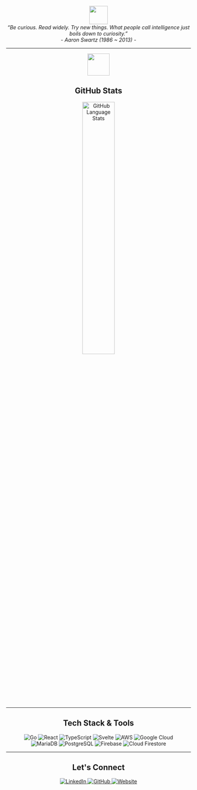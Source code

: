 
<p align="center">
  <img src="https://media.giphy.com/media/mGcNjsfWAjY5AEZNw6/giphy.gif" width="50">
  <br>
  <i>“Be curious. Read widely. Try new things. What people call intelligence just boils down to curiosity.”</i>
  <br>
  <i>- Aaron Swartz (1986 ~ 2013) -</i>
</p>

---

<p align="center">
  <a href="https://ajtbrown.com/">
    <img width="60" height="60" src="https://avatars0.githubusercontent.com/u/1680273?s=460&u=4471b74deb9973096418a93960c664c5ea3bd159&v=4" />
  </a>
</p>

<h2 align="center">GitHub Stats</h2>

<p align="center">
  <a href="https://github.com/AJ-Brown-InTech/github-readme-stats">
    <img align="center" width="42%" src="https://github-readme-stats.vercel.app/api/top-langs/?username=AJ-Brown-InTech&layout=compact&theme=tokyonight" alt="GitHub Language Stats"/>
  </a>
</p>

---

<h2 align="center">Tech Stack & Tools</h2>

<p align="center">
  <img src="https://img.shields.io/badge/Golang-61DAFB?logo=go&logoColor=white&style=for-the-badge" alt="Go"/>
  <img src="https://img.shields.io/badge/React-61DAFB?logo=react&logoColor=black&style=for-the-badge" alt="React"/>
  <img src="https://img.shields.io/badge/TypeScript-3178C6?logo=typescript&logoColor=white&style=for-the-badge" alt="TypeScript"/>
  <img src="https://img.shields.io/badge/Svelte-FF3E00?logo=svelte&logoColor=white&style=for-the-badge" alt="Svelte"/>
  <img src="https://img.shields.io/badge/AWS-232F3E?logo=amazon-aws&logoColor=white&style=for-the-badge" alt="AWS"/>
  <img src="https://img.shields.io/badge/Google_Cloud-4285F4?logo=google-cloud&logoColor=white&style=for-the-badge" alt="Google Cloud"/>
  <br>
  <img src="https://img.shields.io/badge/MariaDB-003545?logo=mariadb&logoColor=white&style=for-the-badge" alt="MariaDB"/>
  <img src="https://img.shields.io/badge/PostgreSQL-336791?logo=postgresql&logoColor=white&style=for-the-badge" alt="PostgreSQL"/>
  <img src="https://img.shields.io/badge/Firebase-FFCA28?logo=firebase&logoColor=black&style=for-the-badge" alt="Firebase"/>
  <img src="https://img.shields.io/badge/Cloud%20Firestore-FFCA28?logo=firebase&logoColor=black&style=for-the-badge" alt="Cloud Firestore"/>
</p>

---

<h2 align="center">Let's Connect</h2>

<p align="center">
  <a href="https://www.linkedin.com/in/ajtbrown/">
    <img src="https://img.shields.io/badge/-LinkedIn-0073B1?style=flat-square" alt="LinkedIn"/>
  </a>
  <a href="https://github.com/AJ-Brown-InTech">
    <img src="https://img.shields.io/badge/-GitHub-000000?style=flat-square" alt="GitHub"/>
  </a>
  <a href="https://ajtbrown.com/">
    <img src="https://img.shields.io/badge/-Website-FFB6C1?style=flat-square" alt="Website"/>
  </a>
</p>
